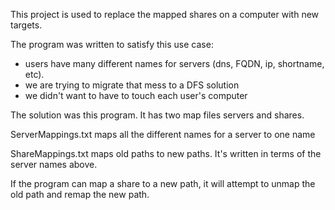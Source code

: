 This project is used to replace the mapped shares on a computer with new targets.

The program was written to satisfy this use case:
  * users have many different names for servers (dns, FQDN, ip, shortname, etc).
  * we are trying to migrate that mess to a DFS solution
  * we didn't want to have to touch each user's computer
  
The solution was this program. It has two map files servers and shares.

ServerMappings.txt
  maps all the different names for a server to one name
  
ShareMappings.txt
  maps old paths to new paths. It's written in terms of the server names above.
  
If the program can map a share to a new path, it will attempt to unmap the old path and remap the new path.


